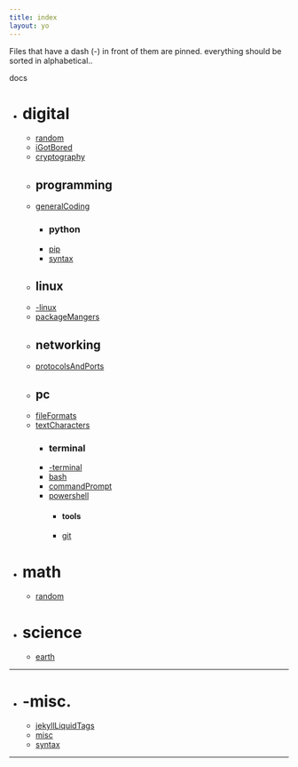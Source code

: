 ```yaml
---
title: index
layout: yo
---
```


Files that have a dash (-) in front of them are pinned. 
everything should be sorted in alphabetical..



docs
- # digital
	- [random](digital/random.md)
	- [iGotBored](digital/iGotBored.md)
	- [cryptography](digital/cryptography.md)
	- ## programming
	- [generalCoding](digital/coding/generalCoding.md)
		- ### python
		- [pip](digital/coding/python/pip.md)
		- [syntax](digital/coding/python/syntax.md)
	- ## linux
	- [-linux](digital/linux/-linux.md)
	- [packageMangers](digital/linux/packageMangers.md)
	- ## networking
	- [protocolsAndPorts](digital/networking/protocolsAndPorts.md)
	- ## pc
	- [fileFormats](digital/pc/fileFormats.md)
	- [textCharacters](digital/pc/textCharacters.md)
		- ### terminal
		- [-terminal](digital/pc/terminal/-terminal.md)
		- [bash](digital/pc/terminal/bash.md)
		- [commandPrompt](digital/pc/terminal/commandPrompt.md)
		- [powershell](digital/pc/terminal/powershell.md)
			- #### tools
			- [git](digital/pc/terminal/tools/git.md)
- # math
	- [random](math/random.md)
- # science
	- [earth](science/earth.md)


---
- # -misc.
	- [jekyllLiquidTags](-misc/jekyllLiquidTags.md)
	- [misc](-misc/misc.md)
	- [syntax](-misc/syntax.md)
---

